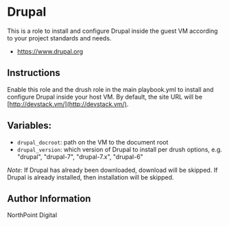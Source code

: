 # Drupal

This is a role to install and configure Drupal inside the guest VM according to
your project standards and needs.

* https://www.drupal.org

## Instructions

Enable this role and the drush role in the main playbook.yml to install and
configure Drupal inside your host VM.  By default, the site URL will be
[http://devstack.vm/](http://devstack.vm/).

## Variables:
- `drupal_docroot`:  path on the VM to the document root
- `drupal_version`:  which version of Drupal to install per drush options,
e.g. "drupal", "drupal-7", "drupal-7.x", "drupal-6"

*Note*: If Drupal has already been downloaded, download will be skipped.
If Drupal is already installed, then installation will be skipped.

## Author Information

NorthPoint Digital
